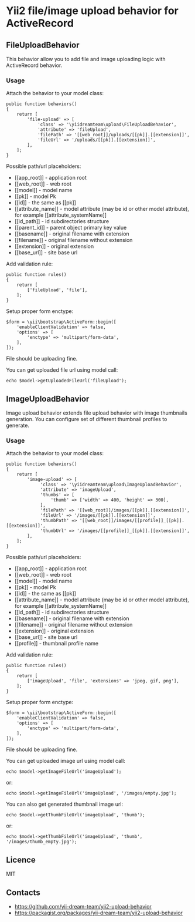 # Yii2 file/image upload behavior for ActiveRecord #
 
## FileUploadBehavior ##

This behavior allow you to add file and image uploading logic with ActiveRecord behavior.

### Usage ###
Attach the behavior to your model class:

    public function behaviors()
    {
        return [
            'file-upload' => [
                'class' => '\yiidreamteam\upload\FileUploadBehavior',
                'attribute' => 'fileUpload',
                'filePath' => '[[web_root]]/uploads/[[pk]].[[extension]]',
                'fileUrl' => '/uploads/[[pk]].[[extension]]',
            ],
        ];
    }
    
Possible path/url placeholders:

 * [[app_root]] - application root
 * [[web_root]] - web root
 * [[model]] - model name
 * [[pk]] - model Pk
 * [[id]] - the same as [[pk]]
 * [[attribute_name]] - model attribute (may be id or other model attribute), for example [[attribute_systemName]]
 * [[id_path]] - id subdirectories structure
 * [[parent_id]] - parent object primary key value
 * [[basename]] - original filename with extension
 * [[filename]] - original filename without extension
 * [[extension]] - original extension
 * [[base_url]] - site base url
    
Add validation rule:

    public function rules()
    {
        return [
            ['fileUpload', 'file'],   
        ];
    }
    
Setup proper form enctype:

    $form = \yii\bootstrap\ActiveForm::begin([
        'enableClientValidation' => false,
        'options' => [
            'enctype' => 'multipart/form-data',
        ],
    ]);
    
File should be uploading fine.

You can get uploaded file url using model call:

    echo $model->getUploadedFileUrl('fileUpload');

## ImageUploadBehavior ##

Image upload behavior extends file upload behavior with image thumbnails generation.
You can configure set of different thumbnail profiles to generate.

### Usage ###
Attach the behavior to your model class:

    public function behaviors()
    {
        return [
            'image-upload' => [
                 'class' => '\yiidreamteam\upload\ImageUploadBehavior',
                 'attribute' => 'imageUpload',
                 'thumbs' => [
                     'thumb' => ['width' => 400, 'height' => 300],
                 ],
                 'filePath' => '[[web_root]]/images/[[pk]].[[extension]]',
                 'fileUrl' => '/images/[[pk]].[[extension]]',
                 'thumbPath' => '[[web_root]]/images/[[profile]]_[[pk]].[[extension]]',
                 'thumbUrl' => '/images/[[profile]]_[[pk]].[[extension]]',
            ],
        ];
    }
    
Possible path/url placeholders:

 * [[app_root]] - application root
 * [[web_root]] - web root
 * [[model]] - model name
 * [[pk]] - model Pk
 * [[id]] - the same as [[pk]]
 * [[attribute_name]] - model attribute (may be id or other model attribute), for example [[attribute_systemName]]
 * [[id_path]] - id subdirectories structure
 * [[basename]] - original filename with extension
 * [[filename]] - original filename without extension
 * [[extension]] - original extension
 * [[base_url]] - site base url
 * [[profile]] - thumbnail profile name
    
Add validation rule:

    public function rules()
    {
        return [
            ['imageUpload', 'file', 'extensions' => 'jpeg, gif, png'],   
        ];
    }
    
Setup proper form enctype:

    $form = \yii\bootstrap\ActiveForm::begin([
        'enableClientValidation' => false,
        'options' => [
            'enctype' => 'multipart/form-data',
        ],
    ]);
    
File should be uploading fine.

You can get uploaded image url using model call:

    echo $model->getImageFileUrl('imageUpload');

or:

    echo $model->getImageFileUrl('imageUpload', '/images/empty.jpg');
    
You can also get generated thumbnail image url:

    echo $model->getThumbFileUrl('imageUpload', 'thumb');

or:
  
    echo $model->getThumbFileUrl('imageUpload', 'thumb', '/images/thumb_empty.jpg');
    
## Licence ##

MIT
    
## Contacts ##

* https://github.com/yii-dream-team/yii2-upload-behavior
* https://packagist.org/packages/yii-dream-team/yii2-upload-behavior

